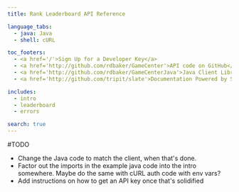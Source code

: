 ```yaml
---
title: Rank Leaderboard API Reference

language_tabs:
  - java: Java
  - shell: cURL

toc_footers:
  - <a href='/'>Sign Up for a Developer Key</a>
  - <a href='http://github.com/rdbaker/GameCenter'>API code on GitHub</a>
  - <a href='http://github.com/rdbaker/GameCenterJava'>Java Client Library</a>
  - <a href='http://github.com/tripit/slate'>Documentation Powered by Slate</a>

includes:
  - intro
  - leaderboard
  - errors

search: true
---
```



#TODO
- Change the Java code to match the client, when that's done.
- Factor out the imports in the example java code into the intro somewhere.
  Maybe do the same with cURL auth code with env vars?
- Add instructions on how to get an API key once that's solidified
